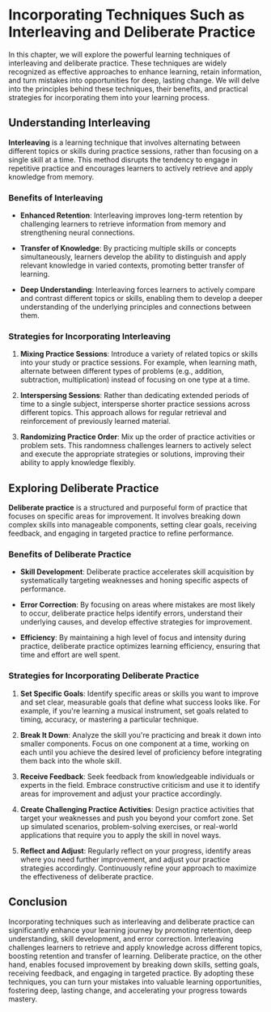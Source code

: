 Incorporating Techniques Such as Interleaving and Deliberate Practice
================================================================================

In this chapter, we will explore the powerful learning techniques of interleaving and deliberate practice. These techniques are widely recognized as effective approaches to enhance learning, retain information, and turn mistakes into opportunities for deep, lasting change. We will delve into the principles behind these techniques, their benefits, and practical strategies for incorporating them into your learning process.

**Understanding Interleaving**
------------------------------

**Interleaving** is a learning technique that involves alternating between different topics or skills during practice sessions, rather than focusing on a single skill at a time. This method disrupts the tendency to engage in repetitive practice and encourages learners to actively retrieve and apply knowledge from memory.

### **Benefits of Interleaving**

* **Enhanced Retention**: Interleaving improves long-term retention by challenging learners to retrieve information from memory and strengthening neural connections.

* **Transfer of Knowledge**: By practicing multiple skills or concepts simultaneously, learners develop the ability to distinguish and apply relevant knowledge in varied contexts, promoting better transfer of learning.

* **Deep Understanding**: Interleaving forces learners to actively compare and contrast different topics or skills, enabling them to develop a deeper understanding of the underlying principles and connections between them.

### **Strategies for Incorporating Interleaving**

1. **Mixing Practice Sessions**: Introduce a variety of related topics or skills into your study or practice sessions. For example, when learning math, alternate between different types of problems (e.g., addition, subtraction, multiplication) instead of focusing on one type at a time.

2. **Interspersing Sessions**: Rather than dedicating extended periods of time to a single subject, intersperse shorter practice sessions across different topics. This approach allows for regular retrieval and reinforcement of previously learned material.

3. **Randomizing Practice Order**: Mix up the order of practice activities or problem sets. This randomness challenges learners to actively select and execute the appropriate strategies or solutions, improving their ability to apply knowledge flexibly.

**Exploring Deliberate Practice**
---------------------------------

**Deliberate practice** is a structured and purposeful form of practice that focuses on specific areas for improvement. It involves breaking down complex skills into manageable components, setting clear goals, receiving feedback, and engaging in targeted practice to refine performance.

### **Benefits of Deliberate Practice**

* **Skill Development**: Deliberate practice accelerates skill acquisition by systematically targeting weaknesses and honing specific aspects of performance.

* **Error Correction**: By focusing on areas where mistakes are most likely to occur, deliberate practice helps identify errors, understand their underlying causes, and develop effective strategies for improvement.

* **Efficiency**: By maintaining a high level of focus and intensity during practice, deliberate practice optimizes learning efficiency, ensuring that time and effort are well spent.

### **Strategies for Incorporating Deliberate Practice**

1. **Set Specific Goals**: Identify specific areas or skills you want to improve and set clear, measurable goals that define what success looks like. For example, if you're learning a musical instrument, set goals related to timing, accuracy, or mastering a particular technique.

2. **Break It Down**: Analyze the skill you're practicing and break it down into smaller components. Focus on one component at a time, working on each until you achieve the desired level of proficiency before integrating them back into the whole skill.

3. **Receive Feedback**: Seek feedback from knowledgeable individuals or experts in the field. Embrace constructive criticism and use it to identify areas for improvement and adjust your practice accordingly.

4. **Create Challenging Practice Activities**: Design practice activities that target your weaknesses and push you beyond your comfort zone. Set up simulated scenarios, problem-solving exercises, or real-world applications that require you to apply the skill in novel ways.

5. **Reflect and Adjust**: Regularly reflect on your progress, identify areas where you need further improvement, and adjust your practice strategies accordingly. Continuously refine your approach to maximize the effectiveness of deliberate practice.

**Conclusion**
--------------

Incorporating techniques such as interleaving and deliberate practice can significantly enhance your learning journey by promoting retention, deep understanding, skill development, and error correction. Interleaving challenges learners to retrieve and apply knowledge across different topics, boosting retention and transfer of learning. Deliberate practice, on the other hand, enables focused improvement by breaking down skills, setting goals, receiving feedback, and engaging in targeted practice. By adopting these techniques, you can turn your mistakes into valuable learning opportunities, fostering deep, lasting change, and accelerating your progress towards mastery.
